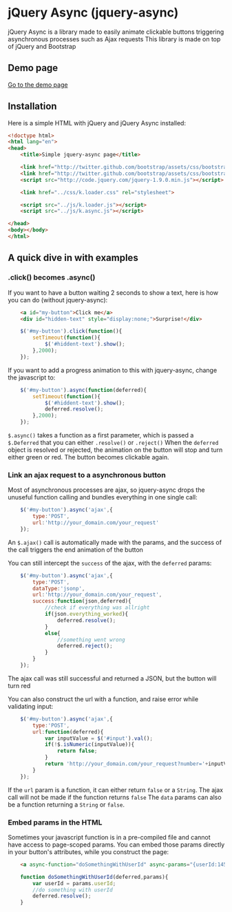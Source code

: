 jQuery Async (jquery-async)
=============

jQuery Async is a library made to easily animate clickable buttons triggering asynchronous processes such as Ajax requests
This library is made on top of jQuery and Bootstrap

Demo page
-------------
<a href="http://acavailhez.github.com/jquery-async/demo.html" target="_new">Go to the demo page</a>

Installation
-------------
Here is a simple HTML with jQuery and jQuery Async installed:

```html
<!doctype html>
<html lang="en">
<head>
    <title>Simple jquery-async page</title>

    <link href="http://twitter.github.com/bootstrap/assets/css/bootstrap.css" rel="stylesheet">
    <link href="http://twitter.github.com/bootstrap/assets/css/bootstrap-responsive.css" rel="stylesheet">
    <script src="http://code.jquery.com/jquery-1.9.0.min.js"></script>

    <link href="../css/k.loader.css" rel="stylesheet">

    <script src="../js/k.loader.js"></script>
    <script src="../js/k.async.js"></script>

</head>
<body></body>
</html>
```

A quick dive in with examples
-------------

### .click() becomes .async()

If you want to have a button waiting 2 seconds to show a text, here is how you can do (without jquery-async):
```html
	<a id="my-button">Click me</a>
	<div id="hidden-text" style="display:none;">Surprise!</div>
```
```javascript
	$('#my-button').click(function(){
		setTimeout(function(){
			$('#hiddent-text').show();
		},2000);
	});
```

If you want to add a progress animation to this with jquery-async, change the javascript to:
```javascript
	$('#my-button').async(function(deferred){
		setTimeout(function(){
			$('#hiddent-text').show();
			deferred.resolve();
		},2000);
	});
```
`$.async()` takes a function as a first parameter, which is passed a `$.Deferred` that you can either `.resolve()` or `.reject()`
When the `deferred` object is resolved or rejected, the animation on the button will stop and turn either green or red. The button becomes clickable again.


### Link an ajax request to a asynchronous button

Most of asynchronous processes are ajax, so jquery-async drops the unuseful function calling and bundles everything in one single call:
```javascript
	$('#my-button').async('ajax',{
        type:'POST',
        url:'http://your_domain.com/your_request'
	});
```
An `$.ajax()` call is automatically made with the params, and the success of the call triggers the end animation of the button

You can still intercept the `success` of the ajax, with the `deferred` params:
```javascript
	$('#my-button').async('ajax',{
        type:'POST',
        dataType:'jsonp',
        url:'http://your_domain.com/your_request',
        success:function(json,deferred){
            //check if everything was allright
            if(json.everything_worked){
                deferred.resolve();
            }
            else{
                //something went wrong
                deferred.reject();
            }
        }
	});
```
The ajax call was still successful and returned a JSON, but the button will turn red

You can also construct the url with a function, and raise error while validating input:
```javascript
	$('#my-button').async('ajax',{
        type:'POST',
        url:function(deferred){
            var inputValue = $('#input').val();
            if(!$.isNumeric(inputValue)){
                return false;
            }
            return 'http://your_domain.com/your_request?number='+inputValue;
        }
	});
```
If the `url` param is a function, it can either return `false` or a `String`. The ajax call will not be made if the function returns `false`
The `data` params can also be a function returning a `String` or `false`.


### Embed params in the HTML

Sometimes your javascript function is in a pre-compiled file and cannot have access to page-scoped params.
You can embed those params directly in your button's attributes, while you construct the page:
```html
	<a async-function="doSomethingWithUserId" async-params="{userId:1452}"> Do something with User Name </a>
```
```javascript
	function doSomethingWithUserId(deferred,params){
	    var userId = params.userId;
	    //do something with userId
	    deferred.resolve();
	}
```